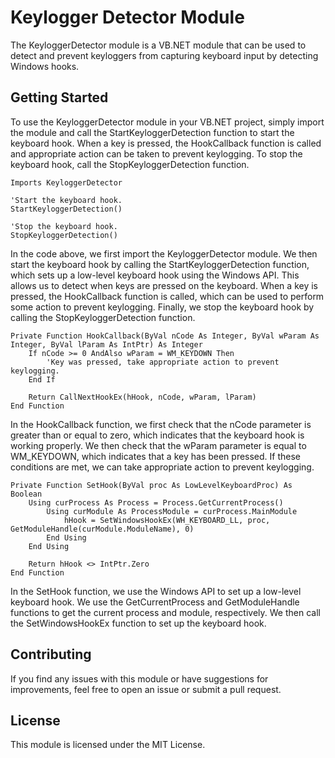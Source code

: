 # Keylogger Detector Module
The KeyloggerDetector module is a VB.NET module that can be used to detect and prevent keyloggers from capturing keyboard input by detecting Windows hooks.


## Getting Started
To use the KeyloggerDetector module in your VB.NET project, simply import the module and call the StartKeyloggerDetection function to start the keyboard hook. When a key is pressed, the HookCallback function is called and appropriate action can be taken to prevent keylogging. To stop the keyboard hook, call the StopKeyloggerDetection function.

```vb.net
Imports KeyloggerDetector

'Start the keyboard hook.
StartKeyloggerDetection()

'Stop the keyboard hook.
StopKeyloggerDetection()
```
In the code above, we first import the KeyloggerDetector module. We then start the keyboard hook by calling the StartKeyloggerDetection function, which sets up a low-level keyboard hook using the Windows API. This allows us to detect when keys are pressed on the keyboard. When a key is pressed, the HookCallback function is called, which can be used to perform some action to prevent keylogging. Finally, we stop the keyboard hook by calling the StopKeyloggerDetection function.


```vb.net
Private Function HookCallback(ByVal nCode As Integer, ByVal wParam As Integer, ByVal lParam As IntPtr) As Integer
    If nCode >= 0 AndAlso wParam = WM_KEYDOWN Then
        'Key was pressed, take appropriate action to prevent keylogging.
    End If

    Return CallNextHookEx(hHook, nCode, wParam, lParam)
End Function
```
In the HookCallback function, we first check that the nCode parameter is greater than or equal to zero, which indicates that the keyboard hook is working properly. We then check that the wParam parameter is equal to WM_KEYDOWN, which indicates that a key has been pressed. If these conditions are met, we can take appropriate action to prevent keylogging.


```vb.net
Private Function SetHook(ByVal proc As LowLevelKeyboardProc) As Boolean
    Using curProcess As Process = Process.GetCurrentProcess()
        Using curModule As ProcessModule = curProcess.MainModule
            hHook = SetWindowsHookEx(WH_KEYBOARD_LL, proc, GetModuleHandle(curModule.ModuleName), 0)
        End Using
    End Using

    Return hHook <> IntPtr.Zero
End Function
```
In the SetHook function, we use the Windows API to set up a low-level keyboard hook. We use the GetCurrentProcess and GetModuleHandle functions to get the current process and module, respectively. We then call the SetWindowsHookEx function to set up the keyboard hook.


## Contributing
If you find any issues with this module or have suggestions for improvements, feel free to open an issue or submit a pull request.


## License
This module is licensed under the MIT License.

